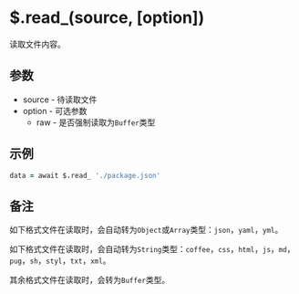 # $.read_(source, [option])

读取文件内容。

## 参数

- source - 待读取文件
- option - 可选参数
  - raw - 是否强制读取为`Buffer`类型

## 示例

```coffeescript
data = await $.read_ './package.json'
```

## 备注

如下格式文件在读取时，会自动转为`Object`或`Array`类型：`json`，`yaml`，`yml`。

如下格式文件在读取时，会自动转为`String`类型：`coffee`，`css`，`html`，`js`，`md`，`pug`，`sh`，`styl`，`txt`，`xml`。

其余格式文件在读取时，会转为`Buffer`类型。
